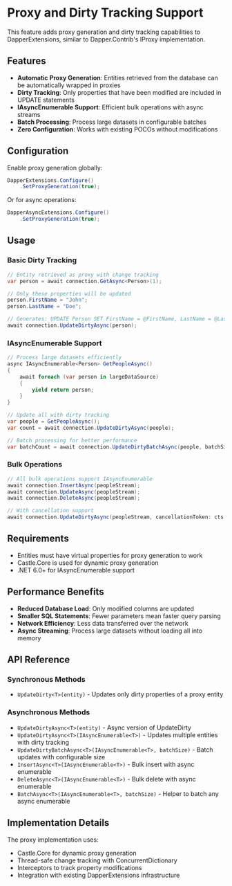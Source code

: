 # Proxy and Dirty Tracking Support

This feature adds proxy generation and dirty tracking capabilities to DapperExtensions, similar to Dapper.Contrib's IProxy implementation.

## Features

- **Automatic Proxy Generation**: Entities retrieved from the database can be automatically wrapped in proxies
- **Dirty Tracking**: Only properties that have been modified are included in UPDATE statements
- **IAsyncEnumerable Support**: Efficient bulk operations with async streams
- **Batch Processing**: Process large datasets in configurable batches
- **Zero Configuration**: Works with existing POCOs without modifications

## Configuration

Enable proxy generation globally:

```csharp
DapperExtensions.Configure()
    .SetProxyGeneration(true);
```

Or for async operations:

```csharp
DapperAsyncExtensions.Configure()
    .SetProxyGeneration(true);
```

## Usage

### Basic Dirty Tracking

```csharp
// Entity retrieved as proxy with change tracking
var person = await connection.GetAsync<Person>(1);

// Only these properties will be updated
person.FirstName = "John";
person.LastName = "Doe";

// Generates: UPDATE Person SET FirstName = @FirstName, LastName = @LastName WHERE Id = @Id
await connection.UpdateDirtyAsync(person);
```

### IAsyncEnumerable Support

```csharp
// Process large datasets efficiently
async IAsyncEnumerable<Person> GetPeopleAsync()
{
    await foreach (var person in largeDataSource)
    {
        yield return person;
    }
}

// Update all with dirty tracking
var people = GetPeopleAsync();
var count = await connection.UpdateDirtyAsync(people);

// Batch processing for better performance
var batchCount = await connection.UpdateDirtyBatchAsync(people, batchSize: 100);
```

### Bulk Operations

```csharp
// All bulk operations support IAsyncEnumerable
await connection.InsertAsync(peopleStream);
await connection.UpdateAsync(peopleStream);
await connection.DeleteAsync(peopleStream);

// With cancellation support
await connection.UpdateDirtyAsync(peopleStream, cancellationToken: cts.Token);
```

## Requirements

- Entities must have virtual properties for proxy generation to work
- Castle.Core is used for dynamic proxy generation
- .NET 6.0+ for IAsyncEnumerable support

## Performance Benefits

- **Reduced Database Load**: Only modified columns are updated
- **Smaller SQL Statements**: Fewer parameters mean faster query parsing
- **Network Efficiency**: Less data transferred over the network
- **Async Streaming**: Process large datasets without loading all into memory

## API Reference

### Synchronous Methods

- `UpdateDirty<T>(entity)` - Updates only dirty properties of a proxy entity

### Asynchronous Methods

- `UpdateDirtyAsync<T>(entity)` - Async version of UpdateDirty
- `UpdateDirtyAsync<T>(IAsyncEnumerable<T>)` - Updates multiple entities with dirty tracking
- `UpdateDirtyBatchAsync<T>(IAsyncEnumerable<T>, batchSize)` - Batch updates with configurable size
- `InsertAsync<T>(IAsyncEnumerable<T>)` - Bulk insert with async enumerable
- `DeleteAsync<T>(IAsyncEnumerable<T>)` - Bulk delete with async enumerable
- `BatchAsync<T>(IAsyncEnumerable<T>, batchSize)` - Helper to batch any async enumerable

## Implementation Details

The proxy implementation uses:
- Castle.Core for dynamic proxy generation
- Thread-safe change tracking with ConcurrentDictionary
- Interceptors to track property modifications
- Integration with existing DapperExtensions infrastructure